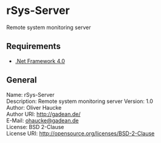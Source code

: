 rSys-Server
===========

Remote system monitoring server

## Requirements
* [.Net Framework 4.0](http://www.microsoft.com/de-de/download/details.aspx?id=17718)

## General
Name: rSys-Server  
Description: Remote system monitoring server
Version: 1.0  
Author: Oliver Haucke  
Author URI: http://gadean.de/  
E-Mail: ohaucke@gadean.de  
License: BSD 2-Clause  
License URI: http://opensource.org/licenses/BSD-2-Clause
